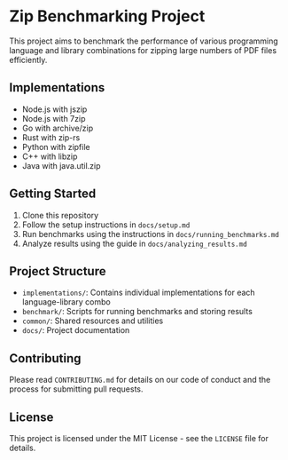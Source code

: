 # Zip Benchmarking Project

This project aims to benchmark the performance of various programming language and library combinations for zipping large numbers of PDF files efficiently.

## Implementations

- Node.js with jszip
- Node.js with 7zip
- Go with archive/zip
- Rust with zip-rs
- Python with zipfile
- C++ with libzip
- Java with java.util.zip

## Getting Started

1. Clone this repository
2. Follow the setup instructions in `docs/setup.md`
3. Run benchmarks using the instructions in `docs/running_benchmarks.md`
4. Analyze results using the guide in `docs/analyzing_results.md`

## Project Structure

- `implementations/`: Contains individual implementations for each language-library combo
- `benchmark/`: Scripts for running benchmarks and storing results
- `common/`: Shared resources and utilities
- `docs/`: Project documentation

## Contributing

Please read `CONTRIBUTING.md` for details on our code of conduct and the process for submitting pull requests.

## License

This project is licensed under the MIT License - see the `LICENSE` file for details.
